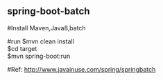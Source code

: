 ## spring-boot-batch

#Install Maven,Java8,batch

#run
$mvn clean install </br>
$cd target</br>
$mvn spring-boot:run</br>

#Ref: http://www.javainuse.com/spring/springbatch
